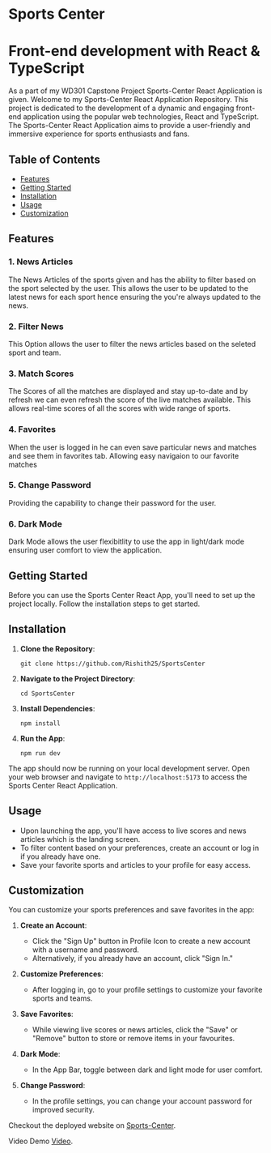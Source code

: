 # Sports Center

# Front-end development with React & TypeScript

As a part of my WD301 Capstone Project Sports-Center React Application is given.
Welcome to my Sports-Center React Application Repository. This project is dedicated to the development of a dynamic and engaging front-end application using the popular web technologies, React and TypeScript. The Sports-Center React Application aims to provide a user-friendly and immersive experience for sports enthusiasts and fans.


## Table of Contents
- [Features](#features)
- [Getting Started](#getting-started)
- [Installation](#installation)
- [Usage](#usage)
- [Customization](#customization)

## Features

### 1. News Articles

The News Articles of the sports given and has the ability to filter based on the sport selected by the user. This allows the user to be updated to the latest news for each sport hence ensuring the you're always updated to the news.

### 2. Filter News

This Option allows the user to filter the news articles based on the seleted sport and team.

### 3. Match Scores

The Scores of all the matches are displayed and stay up-to-date and by refresh we can even refresh the score of the live matches available. This allows real-time scores of all the scores with wide range of sports.

### 4. Favorites

When the user is logged in he can even save particular news and matches and see them in favorites tab. Allowing easy navigaion to our favorite matches

### 5. Change Password

Providing the capability to change their password for the user.

### 6. Dark Mode

Dark Mode allows the user flexibitlity to use the app in light/dark mode ensuring user comfort to view the application.

## Getting Started

Before you can use the Sports Center React App, you'll need to set up the project locally. Follow the installation steps to get started.

## Installation

1. **Clone the Repository**:

   ```
   git clone https://github.com/Rishith25/SportsCenter
   ```

2. **Navigate to the Project Directory**:

   ```
   cd SportsCenter
   ```

3. **Install Dependencies**:

   ```
   npm install
   ```

4. **Run the App**:

   ```
   npm run dev
   ```

The app should now be running on your local development server. Open your web browser and navigate to `http://localhost:5173` to access the Sports Center React Application.

## Usage

- Upon launching the app, you'll have access to live scores and news articles which is the landing screen.
- To filter content based on your preferences, create an account or log in if you already have one.
- Save your favorite sports and articles to your profile for easy access.

## Customization

You can customize your sports preferences and save favorites in the app:

1. **Create an Account**:

   - Click the "Sign Up" button in Profile Icon to create a new account with a username and password.
   - Alternatively, if you already have an account, click "Sign In."

2. **Customize Preferences**:

   - After logging in, go to your profile settings to customize your favorite sports and teams.

3. **Save Favorites**:

   - While viewing live scores or news articles, click the "Save" or "Remove" button to store or remove items in your favourites.

4. **Dark Mode**:

   - In the App Bar, toggle between dark and light mode for user comfort.

5. **Change Password**:
   - In the profile settings, you can change your account password for improved security.

Checkout the deployed website on [Sports-Center](https://sports-center-rishith.netlify.app/).

Video Demo [Video](https://www.loom.com/share/c689f20ae93743ae8be2b13aea5134d6?sid=604e7575-3111-4c66-a4ea-03161112f5f8).
